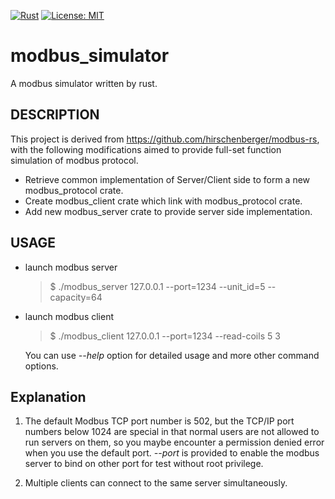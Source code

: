 [![Rust](https://github.com/guozhaohui/modbus_simulator/actions/workflows/rust.yml/badge.svg)](https://github.com/guozhaohui/modbus_simulator/actions/workflows/rust.yml)
[![License: MIT](https://img.shields.io/badge/License-MIT-blue.svg)](https://opensource.org/licenses/MIT)
# modbus_simulator
A modbus simulator written by rust.

## DESCRIPTION
This project is derived from https://github.com/hirschenberger/modbus-rs, with the following modifications aimed to provide full-set function simulation of modbus protocol.

* Retrieve common implementation of Server/Client side to form a new modbus_protocol crate.
* Create modbus_client crate which link with modbus_protocol crate.
* Add new modbus_server crate to provide server side implementation.

##  USAGE
* launch modbus server

  > $ ./modbus_server 127.0.0.1 --port=1234 --unit_id=5 --capacity=64

* launch modbus client

  > $ ./modbus_client 127.0.0.1 --port=1234 --read-coils 5 3
  
  
  You can use *--help* option for detailed usage and more other command options.
  
## Explanation
1) The default Modbus TCP port number is 502, but the TCP/IP port numbers below 1024 are special in that normal users are not allowed to run servers on them, so you maybe encounter a permission denied error when you use the default port. *--port* is provided to enable the modbus server to bind on other port for test without root privilege.

2) Multiple clients can connect to the same server simultaneously.   
